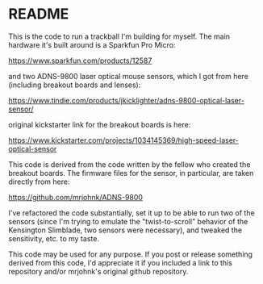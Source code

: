# README #

This is the code to run a trackball I'm building for myself.  The main hardware it's built around is a Sparkfun Pro Micro:

https://www.sparkfun.com/products/12587

and two ADNS-9800 laser optical mouse sensors, which I got from here (including breakout boards and lenses):

https://www.tindie.com/products/jkicklighter/adns-9800-optical-laser-sensor/

original kickstarter link for the breakout boards is here:

https://www.kickstarter.com/projects/1034145369/high-speed-laser-optical-sensor

This code is derived from the code written by the fellow who created the breakout boards.  The firmware files for the sensor, in particular, are taken directly from here:

https://github.com/mrjohnk/ADNS-9800

I've refactored the code substantially, set it up to be able to run two of the sensors (since I'm trying to emulate the "twist-to-scroll" behavior of the Kensington Slimblade, two sensors were necessary), and tweaked the sensitivity, etc. to my taste.

This code may be used for any purpose.  If you post or release something derived from this code, I'd appreciate it if you included a link to this repository and/or mrjohnk's original github repository.